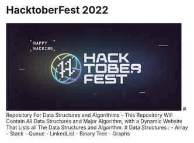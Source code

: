 # HacktoberFest 2022
<img src = "res/res1.jpg">
# Repository For Data Structures and Algorithims
- This Repository Will Contain All Data Structures and Major Algorithm, with a Dynamic Website That Lists all The Data Structures and Algorithm.
# Data Structures :
- Array
- Stack
- Queue
- LinkedList
- Binary Tree
- Graphs
